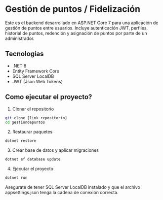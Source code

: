 # Gestión de puntos / Fidelización
Este es el backend desarrollado en ASP.NET Core 7 para una aplicación de gestión de puntos entre usuarios. Incluye autenticación JWT, perfiles, historial de puntos, redención y asignación de puntos por parte de un administrador.

## Tecnologías
- .NET 8
- Entity Framework Core
- SQL Server LocalDB
- JWT (Json Web Tokens)

## Como ejecutar el proyecto?
1. Clonar el repositorio
```bash
git clone [link repositorio]
cd gestiondepuntos
```

2. Restaurar paquetes
```bash
dotnet restore
```

3. Crear base de datos y aplicar migraciones
```bash
dotnet ef database update
```

4. Ejecutar el proyecto
```bash
dotnet run
```

Asegurate de tener SQL Server LocalDB instalado y que el archivo appsettings.json tenga la cadena de conexión correcta.
